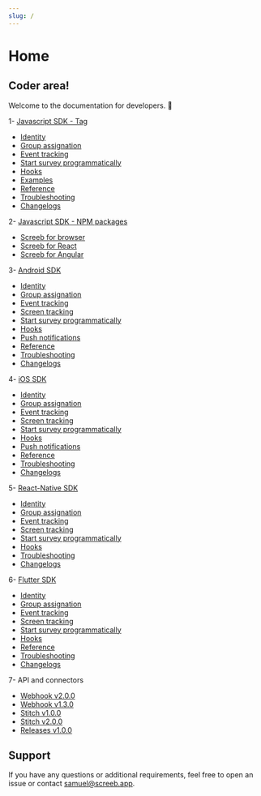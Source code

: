 ```yaml
---
slug: /
---
```


# Home

## Coder area!

Welcome to the documentation for developers. 👋

1- [Javascript SDK - Tag](/sdk-js/install)
  * [Identity](./sdk-js/identity)
  * [Group assignation](./sdk-js/group-assignation)
  * [Event tracking](./sdk-js/event-tracking)
  * [Start survey programmatically](./sdk-js/start-survey-programmatically)
  * [Hooks](./sdk-js/hooks)
  * [Examples](./sdk-js/examples)
  * [Reference](./sdk-js/reference)
  * [Troubleshooting](./sdk-js/troubleshooting)
  * [Changelogs](https://screeb.notion.site/Javascript-tag-68e57473d23f4381933292cb299b285d)

2- [Javascript SDK - NPM packages](npm-packages)
  * [Screeb for browser](https://github.com/ScreebApp/sdk-js/tree/master/packages/screeb-sdk-browser)
  * [Screeb for React](https://github.com/ScreebApp/sdk-js/tree/master/packages/screeb-sdk-react)
  * [Screeb for Angular](https://github.com/ScreebApp/sdk-js/tree/master/packages/screeb-sdk-angular)

3- [Android SDK](./sdk-android/install)
  * [Identity](./sdk-android/identity)
  * [Group assignation](./sdk-android/group-assignation)
  * [Event tracking](./sdk-android/event-tracking)
  * [Screen tracking](./sdk-android/screen-tracking)
  * [Start survey programmatically](./sdk-android/start-survey-programmatically)
  * [Hooks](./sdk-android/hooks)
  * [Push notifications](./sdk-android/push-notifications)
  * [Reference](./sdk-android/reference)
  * [Troubleshooting](./sdk-android/troubleshooting)
  * [Changelogs](https://screeb.notion.site/Android-SDK-4e588a60a5b94e40bfb44595c9defe60)

4- [iOS SDK](./sdk-ios/install)
  * [Identity](./sdk-ios/identity)
  * [Group assignation](./sdk-ios/group-assignation)
  * [Event tracking](./sdk-ios/event-tracking)
  * [Screen tracking](./sdk-ios/screen-tracking)
  * [Start survey programmatically](./sdk-ios/start-survey-programmatically)
  * [Hooks](./sdk-ios/hooks)
  * [Push notifications](./sdk-ios/push-notifications)
  * [Reference](./sdk-ios/reference)
  * [Troubleshooting](./sdk-ios/troubleshooting)
  * [Changelogs](https://screeb.notion.site/iOS-SDK-4ad6756875a14f2eb60711b86150a29d)

5- [React-Native SDK](./sdk-react-native/install)
  * [Identity](./sdk-react-native/identity)
  * [Group assignation](./sdk-react-native/group-assignation)
  * [Event tracking](./sdk-react-native/event-tracking)
  * [Screen tracking](./sdk-react-native/screen-tracking)
  * [Start survey programmatically](./sdk-react-native/start-survey-programmatically)
  * [Hooks](./sdk-react-native/hooks)
  * [Troubleshooting](./sdk-react-native/troubleshooting)
  * [Changelogs](https://screeb.notion.site/ReactNative-SDK-30e8dc27fa7a4dea979084d83e5140c3)

6- [Flutter SDK](./sdk-flutter/install)
  * [Identity](./sdk-flutter/identity)
  * [Group assignation](./sdk-flutter/group-assignation)
  * [Event tracking](./sdk-flutter/event-tracking)
  * [Screen tracking](./sdk-flutter/screen-tracking)
  * [Start survey programmatically](./sdk-flutter/start-survey-programmatically)
  * [Hooks](./sdk-flutter/hooks)
  * [Reference](./sdk-flutter/reference)
  * [Troubleshooting](./sdk-flutter/troubleshooting)
  * [Changelogs](https://screeb.notion.site/Flutter-SDK-af72e1f601ac4785aa81bd13a61858c7)

7- API and connectors
  * [Webhook v2.0.0](api-and-connectors/webhook-v2.0.0)
  * [Webhook v1.3.0](api-and-connectors/webhook-v1.3.0)
  * [Stitch v1.0.0](api-and-connectors/stitch)
  * [Stitch v2.0.0](api-and-connectors/stitch-v2.0.0)
  * [Releases v1.0.0](api-and-connectors/releases-api)

## Support

If you have any questions or additional requirements, feel free to open an issue or contact samuel@screeb.app.
